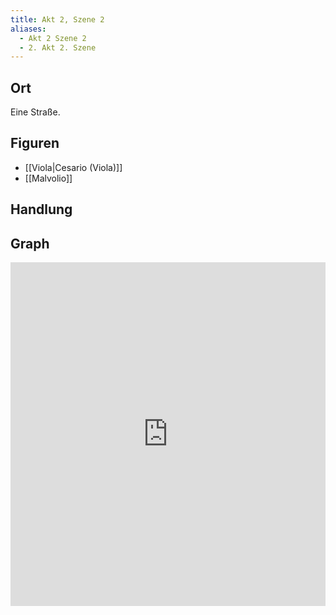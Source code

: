 ```yaml
---
title: Akt 2, Szene 2
aliases:
  - Akt 2 Szene 2
  - 2. Akt 2. Szene
---
```

## Ort
Eine Straße.

## Figuren
- [[Viola|Cesario (Viola)]]
- [[Malvolio]]

## Handlung

## Graph
<iframe src="https://catchears.github.io/was-ihr-wollt-graphs/act-2-scene-2" width=100% height=550 style="border: 0;"></iframe>
